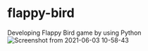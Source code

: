 # flappy-bird
Developing Flappy Bird game by using Python
![Screenshot from 2021-06-03 10-58-43](https://user-images.githubusercontent.com/79702313/120609739-29f62f80-c45b-11eb-8980-cc3ae8b63180.png)
